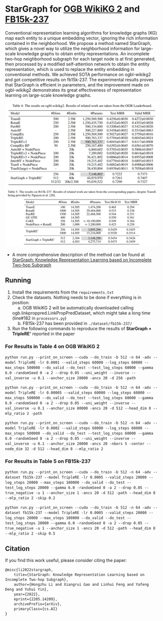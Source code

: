 # StarGraph for [OGB WikiKG 2](https://ogb.stanford.edu/docs/linkprop/#ogbl-wikikg2) and [FB15k-237](https://deepai.org/dataset/fb15k-237)
Conventional representation learning algorithms for knowledge graphs (KG) map each entity to a unique embedding vector, ignoring the rich information contained in the neighborhood. We propose a method named StarGraph, which gives a novel way to utilize the neighborhood information for large-scale knowledge graphs to obtain entity representations. An incomplete two-hop neighborhood subgraph for each target node is at first generated, then processed by a modified self-attention network to obtain the entity representation, which is used to replace the entity embedding in conventional methods. We achieved SOTA performance on ogbl-wikikg2 and got competitive results on fb15k-237. The experimental results proves that StarGraph is efficient in parameters, and the improvement made on ogbl-wikikg2 demonstrates its great effectiveness of representation learning on large-scale knowledge graphs.

![image](preview/ogb_wikikg2.png)
![image](preview/fb15k_237.png)
+ A more comprehensive description of the method can be found at [StarGraph: Knowledge Representation Learning based on Incomplete Two-hop Subgraph](https://arxiv.org/abs/2205.14209)

## Running
1. Install the requirements from the `requirements.txt`
2. Check the datasets. Nothing needs to be done if everything is in position:  
&emsp; a. OGB WikiKG 2 will be automatically downloaded calling ogb.linkproppred.LinkPropPredDataset, which might take a long time (line\#182 in `processors.py`)  
&emsp; b. FB15k-237 has been provided in `./dataset/fb15k-237/`
1. Run the following commands to reproduce the results of **StarGraph + TripleRE'** reported in the paper  

### For Results in Table 4 on OGB WikiKG 2  
```python run.py --print_on_screen --cuda --do_train -b 512 -n 64 -adv --model TripleRE -lr 0.0001 --valid_steps 60000 --log_steps 60000 --max_steps 500000 --do_valid --do_test --test_log_steps 60000 --gamma 6.0 -randomSeed 0 -a 2 --drop 0.05 --uni_weight --inverse --val_inverse -u 0.1 --anchor_size 20000 -ancs 20 -d 256 -path```

```python run.py --print_on_screen --cuda --do_train -b 512 -n 64 -adv --model TripleRE -lr 0.00005 --valid_steps 60000 --log_steps 60000 --max_steps 500000 --do_valid --do_test --test_log_steps 60000 --gamma 6.0 -randomSeed 0 -a 2 --drop 0.05 --uni_weight --inverse --val_inverse -u 0.1 --anchor_size 80000 -ancs 20 -d 512 --head_dim 8 --mlp_ratio 2 -path```

```python run.py --print_on_screen --cuda --do_train -b 512 -n 64 -adv --model TripleRE -lr 0.0002 --valid_steps 60000 --log_steps 60000 --max_steps 500000 --do_valid --do_test --test_log_steps 60000 --gamma 6.0 -randomSeed 0 -a 2 --drop 0.05 --uni_weight --inverse --val_inverse -u 0.1 --anchor_size 20000 -ancs 20 -nbors 5 -center --node_dim 32 -d 512 --head_dim 8 --mlp_ratio 2```

### For Results in Table 5 on FB15k-237  
```python run.py --print_on_screen --cuda --do_train -b 512 -n 64 -adv --dataset fb15k-237 --model TripleRE -lr 0.0005 --valid_steps 20000 --log_steps 20000 --max_steps 100000 --do_valid --do_test --test_log_steps 20000 --gamma 6.0 -randomSeed 0 -a 2 --drop 0.05 --true_negative -u 1 --anchor_size 1 -ancs 20 -d 512 -path --head_dim 8 --mlp_ratio 2 -skip 0.2```

```python run.py --print_on_screen --cuda --do_train -b 512 -n 64 -adv --dataset fb15k-237 --model TripleRE -lr 0.0005 --valid_steps 20000 --log_steps 20000 --max_steps 100000 --do_valid --do_test --test_log_steps 20000 --gamma 6.0 -randomSeed 0 -a 2 --drop 0.05 --true_negative -u 1 --anchor_size 1 -ancs 20 -d 512 -path --head_dim 8 --mlp_ratio 2 -skip 0.5```

## Citation
If you find this work useful, please consider citing the paper:
```
@misc{li2022stargraph,
    title={StarGraph: Knowledge Representation Learning based on Incomplete Two-hop Subgraph},
    author={Hongzhu Li and Xiangrui Gao and Linhui Feng and Yafeng Deng and Yuhui Yin},
    year={2022},
    eprint={2205.14209},
    archivePrefix={arXiv},
    primaryClass={cs.AI}
}
```
